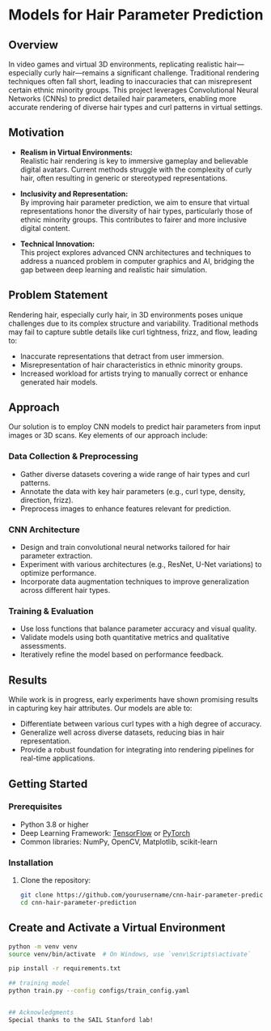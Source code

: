 # Models for Hair Parameter Prediction  

## Overview  
In video games and virtual 3D environments, replicating realistic hair—especially curly hair—remains a significant challenge. Traditional rendering techniques often fall short, leading to inaccuracies that can misrepresent certain ethnic minority groups. This project leverages Convolutional Neural Networks (CNNs) to predict detailed hair parameters, enabling more accurate rendering of diverse hair types and curl patterns in virtual settings.  

## Motivation  
- **Realism in Virtual Environments:**  
  Realistic hair rendering is key to immersive gameplay and believable digital avatars. Current methods struggle with the complexity of curly hair, often resulting in generic or stereotyped representations.  

- **Inclusivity and Representation:**  
  By improving hair parameter prediction, we aim to ensure that virtual representations honor the diversity of hair types, particularly those of ethnic minority groups. This contributes to fairer and more inclusive digital content.  

- **Technical Innovation:**  
  This project explores advanced CNN architectures and techniques to address a nuanced problem in computer graphics and AI, bridging the gap between deep learning and realistic hair simulation.  

## Problem Statement  
Rendering hair, especially curly hair, in 3D environments poses unique challenges due to its complex structure and variability. Traditional methods may fail to capture subtle details like curl tightness, frizz, and flow, leading to:  
- Inaccurate representations that detract from user immersion.  
- Misrepresentation of hair characteristics in ethnic minority groups.  
- Increased workload for artists trying to manually correct or enhance generated hair models.  

## Approach  
Our solution is to employ CNN models to predict hair parameters from input images or 3D scans. Key elements of our approach include:  

### Data Collection & Preprocessing  
- Gather diverse datasets covering a wide range of hair types and curl patterns.  
- Annotate the data with key hair parameters (e.g., curl type, density, direction, frizz).  
- Preprocess images to enhance features relevant for prediction.  

### CNN Architecture  
- Design and train convolutional neural networks tailored for hair parameter extraction.  
- Experiment with various architectures (e.g., ResNet, U-Net variations) to optimize performance.  
- Incorporate data augmentation techniques to improve generalization across different hair types.  

### Training & Evaluation  
- Use loss functions that balance parameter accuracy and visual quality.  
- Validate models using both quantitative metrics and qualitative assessments.  
- Iteratively refine the model based on performance feedback.  

## Results  
While work is in progress, early experiments have shown promising results in capturing key hair attributes. Our models are able to:  
- Differentiate between various curl types with a high degree of accuracy.  
- Generalize well across diverse datasets, reducing bias in hair representation.  
- Provide a robust foundation for integrating into rendering pipelines for real-time applications.  

## Getting Started  

### Prerequisites  
- Python 3.8 or higher  
- Deep Learning Framework: [TensorFlow](https://www.tensorflow.org/) or [PyTorch](https://pytorch.org/)  
- Common libraries: NumPy, OpenCV, Matplotlib, scikit-learn  

### Installation  
1. Clone the repository:  
   ```bash
   git clone https://github.com/yourusername/cnn-hair-parameter-prediction.git
   cd cnn-hair-parameter-prediction

  ## Create and Activate a Virtual Environment  

```bash
python -m venv venv
source venv/bin/activate  # On Windows, use `venv\Scripts\activate`

pip install -r requirements.txt

## training model
python train.py --config configs/train_config.yaml


## Acknowledgments
Special thanks to the SAIL Stanford lab!

